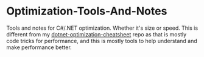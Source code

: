 # Optimization-Tools-And-Notes
Tools and notes for C#/.NET optimization. Whether it's size or speed. This is different from my [dotnet-optimization-cheatsheet](https://github.com/nikouu/dotnet-optimization-cheatsheet) repo as that is mostly code tricks for performance, and this is mostly tools to help understand and make performance better.
